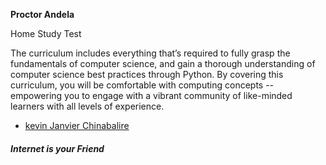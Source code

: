 
**Proctor Andela**

Home Study Test

The curriculum includes everything that’s required to fully grasp the fundamentals of computer science, and gain a thorough understanding of computer science best practices through Python. By covering this curriculum, you will be comfortable with computing concepts -- empowering you to engage with a vibrant community of like-minded learners with all levels of experience.

+ [kevin Janvier Chinabalire](http://kevinjanvier.com/)

#### ***Internet is your Friend***
